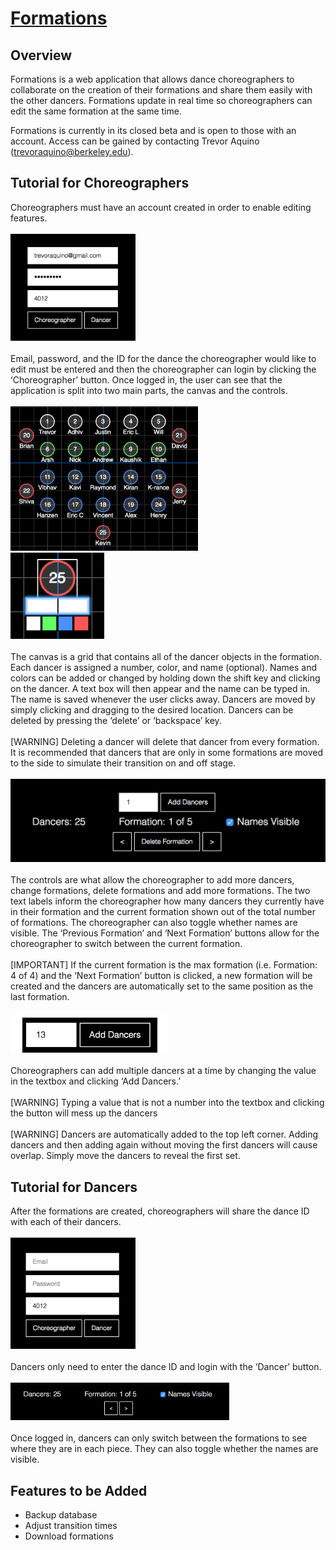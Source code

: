 # [Formations](https://trev4ev.github.io/Formations/)

## Overview
Formations is a web application that allows dance choreographers to collaborate on the creation of their formations and share them easily with the other dancers. Formations update in real time so choreographers can edit the same formation at the same time.

Formations is currently in its closed beta and is open to those with an account. Access can be gained by contacting Trevor Aquino (trevoraquino@berkeley.edu).

## Tutorial for Choreographers
Choreographers must have an account created in order to enable editing features.
<br><br><img src = "/readme_images/login.png" width = "200"/><br><br>
Email, password, and the ID for the dance the choreographer would like to edit must be entered and then the choreographer can login by clicking the ‘Choreographer’ button. Once logged in, the user can see that the application is split into two main parts, the canvas and the controls.
<br><br><img src = "/readme_images/multiple_dancers.png" width = "300"/><br><img src = "/readme_images/dancer_edit.png" width = "150"/><br><br>
The canvas is a grid that contains all of the dancer objects in the formation. Each dancer is assigned a number, color, and name (optional). Names and colors can be added or changed by holding down the shift key and clicking on the dancer. A text box will then appear and the name can be typed in. The name is saved whenever the user clicks away. Dancers are moved by simply clicking and dragging to the desired location. Dancers can be deleted by pressing the ‘delete’ or ‘backspace’ key.
<br><br>[WARNING]  Deleting a dancer will delete that dancer from every formation. It is recommended that dancers that are only in some formations are moved to the side to simulate their transition on and off stage.
<br><br><img src = "/readme_images/controls.png" width = "600"/><br><br>
The controls are what allow the choreographer to add more dancers, change formations, delete formations and add more formations. The two text labels inform the choreographer how many dancers they currently have in their formation and the current formation shown out of the total number of formations. The choreographer can also toggle whether names are visible. The ‘Previous Formation’ and ‘Next Formation’ buttons allow for the choreographer to switch between the current formation. 
<br><br>[IMPORTANT] If the current formation is the max formation (i.e. Formation: 4 of 4) and the ‘Next Formation’ button is clicked, a new formation will be created and the dancers are automatically set to the same position as the last formation.
<br><br><img src = "/readme_images/add_dancers.png" width = "250"/><br><br>
Choreographers can add multiple dancers at a time by changing the value in the textbox and clicking ‘Add Dancers.’
<br><br>[WARNING]  Typing a value that is not a number into the textbox and clicking the button will mess up the dancers
<br><br>[WARNING] Dancers are automatically added to the top left corner. Adding dancers and then adding again without moving the first dancers will cause overlap. Simply move the dancers to reveal the first set.

## Tutorial for Dancers
After the formations are created, choreographers will share the dance ID with each of their dancers.
<br><br><img src = "/readme_images/dancer_login.png" width = "200"/>
<br><br>Dancers only need to enter the dance ID and login with the ‘Dancer’ button.
<br><br><img src = "/readme_images/dancer_controls.png" width = "350"/>
<br><br>Once logged in, dancers can only switch between the formations to see where they are in each piece. They can also toggle whether the names are visible.

## Features to be Added
* Backup database
* Adjust transition times
* Download formations
